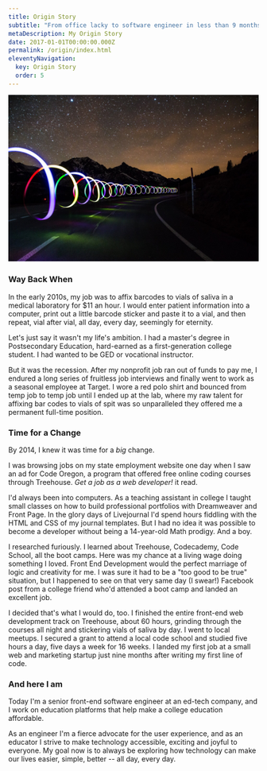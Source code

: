 ```yaml
---
title: Origin Story
subtitle: "From office lacky to software engineer in less than 9 months "
metaDescription: My Origin Story
date: 2017-01-01T00:00:00.000Z
permalink: /origin/index.html
eleventyNavigation:
  key: Origin Story 
  order: 5
---
```

<img src="/static/img/longroad.jpg" alt="Long winding road">

### Way Back When 

In the early 2010s, my job was to affix barcodes to vials of saliva in a medical laboratory for $11 an hour. I would enter patient information into a computer, print out a little barcode sticker and paste it to a vial, and then repeat, vial after vial, all day, every day, seemingly for eternity. 
 
Let's just say it wasn't my life's ambition. I had a master's degree in Postsecondary Education, hard-earned as a first-generation college student. I had wanted to be GED or vocational instructor.

But it was the recession. After my nonprofit job ran out of funds to pay me, I endured a long series of fruitless job interviews and finally went to work as a seasonal employee at Target. I wore a red polo shirt and bounced from temp job to temp job until I ended up at the lab, where my raw talent for affixing bar codes to vials of spit was so unparalleled they offered me a permanent full-time position.  

### Time for a Change 

By 2014, I knew it was time for a _big_ change. 

I was browsing jobs on my state employment website one day when I saw an ad for Code Oregon, a program that offered free online coding courses through Treehouse. _Get a job as a web developer!_ it read. 

I'd always been into computers. As a teaching assistant in college I taught small classes on how to build professional portfolios with Dreamweaver and Front Page. In the glory days of Livejournal I'd spend hours fiddling with the HTML and CSS of my journal templates. But I had no idea it was possible to become a developer without being a 14-year-old Math prodigy. And a boy. 

I researched furiously. I learned about Treehouse, Codecademy, Code School, all the boot camps. Here was my chance at a living wage doing something I loved. Front End Development would the perfect marriage of logic and creativity for me. I was sure it had to be a "too good to be true" situation, but I happened to see on that very same day (I swear!) Facebook post from a college friend who'd attended a boot camp and landed an excellent job. 

I decided that's what I would do, too. I finished the entire front-end web development track on Treehouse, about 60 hours, grinding through the courses all night and stickering vials of saliva by day. I went to local meetups. I secured a grant to attend a local code school and studied five hours a day, five days a week for 16 weeks. I landed my first job at a small web and marketing startup just nine months after writing my first line of code.  

### And here I am 

Today I'm a senior front-end software engineer at an ed-tech company, and I work on education platforms that help make a college education affordable. 

As an engineer I'm a fierce advocate for the user experience, and as an educator I strive to make technology accessible, exciting and joyful to everyone. My goal now  is to always be exploring how technology can make our lives easier, simple, better --  all day, every day. 


